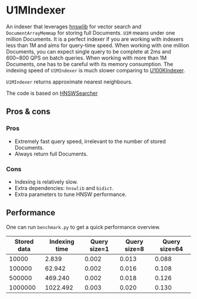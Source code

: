 # U1MIndexer

An indexer that leverages [hnswlib](https://github.com/nmslib/hnswlib) for vector search and `DocumentArrayMemmap` for storing full Documents. `U1M` means under one million Documents. It is a perfect indexer if you are working with indexers less than 1M and aims for query-time speed. When working with one million Documents, you can expect single query to be complete at 2ms and 600~800 QPS on batch queries. When working with more than 1M Documents, one has to be careful with its memory consumption. The indexing speed of `U1MIndexer` is much slower comparing to [U100KIndexer](https://hub.jina.ai/executor/80scarrt).

`U1MIndexer` returns approximate nearest neighbours.

The code is based on [HNSWSearcher](https://hub.jina.ai/executor/jdb3vkgo)

## Pros & cons

### Pros

- Extremely fast query speed, irrelevant to the number of stored Documents.
- Always return full Documents.

### Cons

- Indexing is relatively slow.
- Extra dependencies: `hnswlib` and `bidict`.
- Extra parameters to tune HNSW performance.

## Performance

One can run `benchmark.py` to get a quick performance overview. 

|Stored data| Indexing time | Query size=1 | Query size=8 | Query size=64|
|---|---|---|---|---|
|10000 | 2.839 | 0.002 | 0.013 | 0.088|
|100000 | 62.942 | 0.002 | 0.016 | 0.108|
|500000 | 469.240 | 0.002 | 0.018 | 0.126|
|1000000 | 1022.492 | 0.003 | 0.020 | 0.130 |

